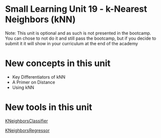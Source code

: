# Small Learning Unit 19 - k-Nearest Neighbors (kNN)

Note: This unit is optional and as such is not presented in the bootcamp. You can chose to
not do it and still pass the bootcamp, but if you decide to submit it it will show in your
curriculum at the end of the academy


# New concepts in this unit

- Key Differentiators of kNN
- A Primer on Distance
- Using kNN


# New tools in this unit

[KNeighborsClassifier](https://scikit-learn.org/stable/modules/generated/sklearn.neighbors.KNeighborsClassifier.html)

[KNeighborsRegressor](https://scikit-learn.org/stable/modules/generated/sklearn.neighbors.KNeighborsRegressor.html#sklearn.neighbors.KNeighborsRegressor)
